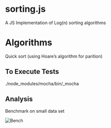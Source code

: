 # sorting.js
A JS Implementation of Log(n) sorting algorithms

# Algorithms
Quick sort (using Hoare’s algorithm for parition)<br />

## To Execute Tests
./node_modules/mocha/bin/_mocha

## Analysis
Benchmark on small data set

![Bench](https://i.imgur.com/80zDG0m.png)
